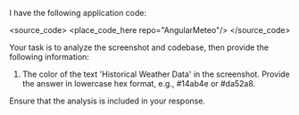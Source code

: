 I have the following application code:

<source_code>
<place_code_here repo="AngularMeteo"/>
</source_code>

Your task is to analyze the screenshot and codebase, then provide the following information:
1) The color of the text 'Historical Weather Data' in the screenshot. Provide the answer in lowercase hex format, e.g., #14ab4e or #da52a8.

Ensure that the analysis is included in your response.
